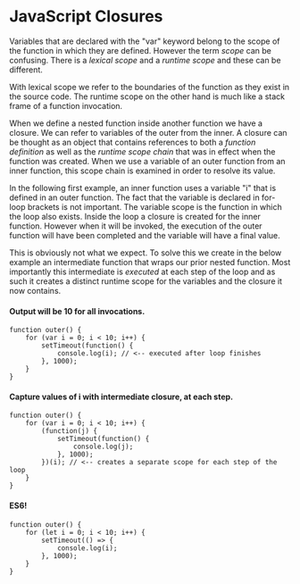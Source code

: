 # JavaScript Closures

Variables that are declared with the "var" keyword belong to the scope of the function in which they are defined. 
However the term *scope* can be confusing. There is a *lexical scope* and a *runtime scope* and these can be different. 

With lexical scope we refer to the boundaries of the function as they exist in the source code. 
The runtime scope on the other hand is much like a stack frame of a function invocation. 

When we define a nested function inside another function we have a closure. We can refer to variables of the outer from the inner. 
A closure can be thought as an object that contains references to both a *function definition* as well as the *runtime scope chain* that was in effect when the function was created. 
When we use a variable of an outer function from an inner function, this scope chain is examined in order to resolve its value. 

In the following first example, an inner function uses a variable "i" that is defined in an outer function. 
The fact that the variable is declared in for-loop brackets is not important. The variable scope is the function in which the loop also exists. 
Inside the loop a closure is created for the inner function. However when it will be invoked, the execution of the outer function will have been completed and the variable will have a final value. 

This is obviously not what we expect. To solve this we create in the below example an intermediate function that wraps our prior nested function. 
Most importantly this intermediate is *executed* at each step of the loop and as such it creates a distinct runtime scope for the variables and the closure it now contains. 

#### Output will be 10 for all invocations.

```
function outer() {
	for (var i = 0; i < 10; i++) {
		setTimeout(function() {
			console.log(i); // <-- executed after loop finishes
		}, 1000);
	}
}
```

#### Capture values of i with intermediate closure, at each step.

```
function outer() {
	for (var i = 0; i < 10; i++) {
		(function(j) {
			setTimeout(function() {
				console.log(j);
			}, 1000);
		})(i); // <-- creates a separate scope for each step of the loop
	}
}
```

#### ES6!

```
function outer() {
	for (let i = 0; i < 10; i++) {
		setTimeout(() => {
			console.log(i);
		}, 1000);
	}
}
```
